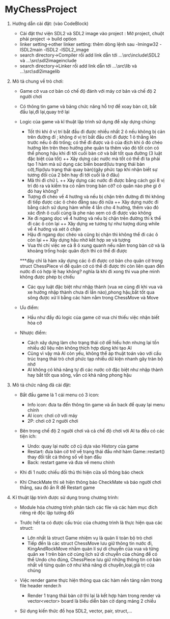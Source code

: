 # MyChessProject

1. Hướng dẫn cài đặt: (vào CodeBlock)
	- Cài đặt thư viện SDL2 và SDL2 image vào project : Mở project, chuột phải project -> build option
	+ linker setting->other linker setting: thêm dòng lệnh sau -lmingw32 -lSDL2main -lSDL2 -lSDL2_image
	+ search directory->Compiler rồi add link dẫn tới ...\src\include\SDL2 và ...\src\sdl2imageinclude
	+ search directory->Linker rồi add link dẫn tới ...\src\lib và ...\src\sdl2imagelib
	
2. Mô tả chung về trò chơi:
	- Game cờ vua cơ bản có chế độ đánh với máy cơ bản và chế độ 2 người chơi
	- Có thông tin game và bảng chức năng hỗ trợ để xoay bàn cờ, bắt đầu lại,đi lại,quay trở lại
	
	- Logic của game và kĩ thuật lập trình sử dụng để xây dựng chúng:
		+ Tốt thì khi ở vị trí bắt đầu đi được nhiều nhất 2 ô nếu không bị cản trên đường đi ; không ở vị trí bắt đầu chỉ đi được 1 ô thẳng lên trước nếu ô đó trống; có thể đi được và ô của địch khi ô đó chéo hướng lên trên theo hướng phe quân ta
		thêm vào đó tốt còn có thể phong hậu khi đi tới cuối bàn cờ và bắt tốt qua đường (3 luật đặc biệt của tốt)
			++ Xây dựng các nước mà tốt có thể đi ta phải tạo 1 hàm mà sử dụng các biến board(lưu trạng thái bàn cờ),flip(lưu trạng thái quay bàn)(gây phức tạp khi nhận biết sự tương đối của 2 bên hay đi tới cuối là ở đâu)
		+ Mã thì đi chữ L 
			++ Xây dựng các nước đi được bằng cách gọi 8 vị trí đó ra và kiểm tra có nằm trong bàn cờ? có quân nào phe gì ở đó hay không?
		+ Tượng đi chéo về 4 hướng và nếu bị chặn trên đường đi thì không đi tiếp được các ô chéo đằng sau đó nữa
			++ Xây dựng nước đi bằng cách sử dụng hàm while 4 lần cho 4 hướng, thêm vào đó xác định ô cuối cùng là phe nào xem có đi được vào không
		+ Xe đi ngang dọc về 4 hướng và nếu bị chặn trên đường thì k thể đi các ô còn lại
			++ Xây dựng xe tương tự như tượng dùng while về 4 hướng và xét ô chặn
		+ Hậu đi ngang dọc chéo và cũng bị chặn thì không thể đi các ô còn lại
			++ Xây dựng hậu nhờ kết hợp xe và tượng
		+ Vua thì chỉ việc xe cả 8 ô xung quanh nếu nằm trong bàn cờ và là khoảng trống hoặc quân địch thì có thể đi được
		
		***đây chỉ là hàm xây dựng các ô đi được cơ bản cho quân cờ trong struct ChessPiece vì để quân cờ có thể đi được thì còn liên quan đến nước đi có hợp lệ hay không? nghĩa là khi đi xong thì vua phe mình không được phép bị chiếu
	
	
		+ Các quy luật đặc biệt như nhập thành (vua xe cùng đi khi vua và xe hướng nhập thành chưa đi lần nào),phong hậu,bắt tốt qua sông được xử lí bằng các hàm nằm trong ChessMove và Move 
	
	- Ưu điểm:
		+ Hầu như đầy đủ logic của game cờ vua chỉ thiếu việc nhận biết hòa cờ
		
	- Nhược điểm:
		+ Cách xây dựng làm cho trạng thái cờ dễ hiểu hơn nhưng lại tốn nhiều dữ liệu nên không thích hợp dùng khi tạo AI
		+ Cũng vì vậy mà AI còn yếu, không thể áp thuật toán vào với cấu trúc trạng thái trò chơi phức tạp nhiều dữ kiện nhanh gây tràn bộ nhớ
		+ AI không có khả năng tự đi các nước cờ đặc biệt như nhập thành hay bắt tốt qua sông, vẫn có khả năng phong hậu
	
3. Mô tả chức năng đã cài đặt:
	- Bắt đầu game là 1 cái menu có 3 icon:
		+ Info icon: đưa ta đến thông tin game và ấn back để quay lại menu chính
		+ AI icon: chơi cờ với máy
		+ 2P: chơi cờ 2 người chơi
	
	- Bên trong chế độ 2 người chơi và cả chế độ chơi với AI ta đều có các tiện ích:
		+ Undo: quay lại nước cờ cũ dựa vào History của game 
		+ Restart: đưa bàn cờ trở về trạng thái đầu nhờ hàm Game::restart() thay đổi tất cả thông số về ban đầu
		+ Back: restart game và đưa về menu chính
		
	- Khi đi 1 nước chiếu đối thủ thì hiện cửa sổ thông báo check
	- Khi CheckMate thì sẽ hiện thông báo CheckMate và báo người chơi thắng, sau đó ấn R để Restart game

4. Kĩ thuật lập trình được sử dụng trong chương trình:
	- Module hóa chương trình phân tách các file và các hàm mục đích riêng rẽ độc lập tương đối
	
	- Trước hết ta có được cấu trúc của chương trình là thực hiện qua các struct:
		+ Lớn nhất là struct Game nhiệm vụ là quản lí toàn bộ trò chơi
		+ Tiếp đến là các struct ChessMove lưu giữ thông tin nước đi, KingAndRockMove nhằm quản lí sự di chuyển của vua và từng quân xe 1 trên bàn cờ
cùng lịch sử di chuyển của chúng để có thể Undo cho đúng, ChessPiece lưu giữ những thông tin cơ bản nhất về từng quân cờ như khả năng di chuyển,loại,giá trị của chúng
	
	- Việc render game thực hiện thông qua các hàm nền tảng nằm trong file header render.h
		+ Render 1 trạng thái bàn cờ thì lại là kết hợp hàm trong render và vector<vector<int>> board là biểu diễn bàn cờ dạng mảng 2 chiều
		
	- Sử dụng kiến thức đồ họa SDL2, vector, pair, struct,...